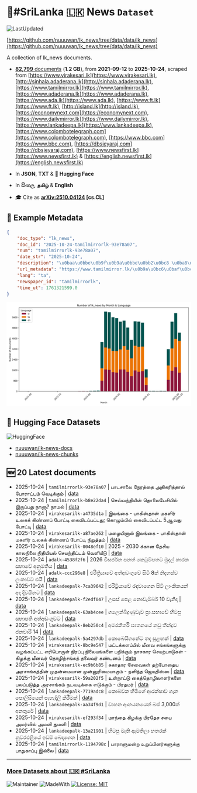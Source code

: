 # 📄#SriLanka 🇱🇰 News `Dataset`

![LastUpdated](https://img.shields.io/badge/last_updated-2025--10--24_23:17:11-green)

[https://github.com/nuuuwan/lk_news/tree/data/data/lk_news](https://github.com/nuuuwan/lk_news/tree/data/data/lk_news)

A collection of lk_news documents.

- [**82,799** documents](https://github.com/nuuuwan/lk_news/tree/data/data/lk_news) (**1.2 GB**), from **2021-09-12** to **2025-10-24**, scraped from [https://www.virakesari.lk](https://www.virakesari.lk), [http://sinhala.adaderana.lk](http://sinhala.adaderana.lk), [https://www.tamilmirror.lk](https://www.tamilmirror.lk), [https://www.adaderana.lk](https://www.adaderana.lk), [https://www.ada.lk](https://www.ada.lk), [https://www.ft.lk](https://www.ft.lk), [http://island.lk](http://island.lk), [https://economynext.com](https://economynext.com), [https://www.dailymirror.lk](https://www.dailymirror.lk), [https://www.lankadeepa.lk](https://www.lankadeepa.lk), [https://www.colombotelegraph.com](https://www.colombotelegraph.com), [https://www.bbc.com](https://www.bbc.com), [https://dbsjeyaraj.com](https://dbsjeyaraj.com), [https://www.newsfirst.lk](https://www.newsfirst.lk) & [https://english.newsfirst.lk](https://english.newsfirst.lk)

- In **JSON**, **TXT** & **🤗 Hugging Face**

- In **සිංහල**, **தமிழ்** & **English**

- 🎓 Cite as **[arXiv:2510.04124](https://arxiv.org/abs/2510.04124) [cs.CL]**

## 📝 Example Metadata

```json
{
    "doc_type": "lk_news",
    "doc_id": "2025-10-24-tamilmirrorlk-93e78a07",
    "num": "tamilmirrorlk-93e78a07",
    "date_str": "2025-10-24",
    "description": "\u0baa\u0bbe\u0b9f\u0b9a\u0bbe\u0bb2\u0bc8 \u0ba8\u0bc7\u0bb0\u0ba4\u0bcd\u0ba4\u0bc8 \u0b85\u0ba4\u0bbf\u0b95\u0bb0\u0bbf\u0ba4\u0bcd\u0ba4\u0bbe\u0bb2\u0bcd \u0baa\u0bcb\u0bb0\u0bbe\u0b9f\u0bcd\u0b9f\u0bae\u0bcd \u0bb5\u0bc6\u0b9f\u0bbf\u0b95\u0bcd\u0b95\u0bc1\u0bae\u0bcd",
    "url_metadata": "https://www.tamilmirror.lk/\u0b9a\u0bc6\u0baf\u0bcd\u0ba4\u0bbf\u0b95\u0bb3\u0bcd/\u0baa\u0bbe\u0b9f\u0b9a\u0bbe\u0bb2\u0bc8-\u0ba8\u0bc7\u0bb0\u0ba4\u0bcd\u0ba4\u0bc8-\u0b85\u0ba4\u0bbf\u0b95\u0bb0\u0bbf\u0ba4\u0bcd\u0ba4\u0bbe\u0bb2\u0bcd-\u0baa\u0bcb\u0bb0\u0bbe\u0b9f\u0bcd\u0b9f\u0bae\u0bcd-\u0bb5\u0bc6\u0b9f\u0bbf\u0b95\u0bcd\u0b95\u0bc1\u0bae\u0bcd/175-366793",
    "lang": "ta",
    "newspaper_id": "tamilmirrorlk",
    "time_ut": 1761321599.0
}
```

![Chart](https://raw.githubusercontent.com/nuuuwan/lk_news/refs/heads/data/data/lk_news/docs_by_month_and_lang.png)

## 🤗 Hugging Face Datasets

![HuggingFace](https://img.shields.io/badge/-HuggingFace-FDEE21?style=for-the-badge&logo=HuggingFace)

- [nuuuwan/lk-news-docs](https://huggingface.co/datasets/nuuuwan/lk-news-docs)
- [nuuuwan/lk-news-chunks](https://huggingface.co/datasets/nuuuwan/lk-news-chunks)

## 🆕 20 Latest documents

- 2025-10-24 | `tamilmirrorlk-93e78a07` | பாடசாலை நேரத்தை அதிகரித்தால் போராட்டம் வெடிக்கும் | [data](https://github.com/nuuuwan/lk_news/tree/data/data/lk_news/2020s/2025/2025-10-24-tamilmirrorlk-93e78a07)
- 2025-10-24 | `tamilmirrorlk-b8e22da4` | செவ்வந்தியின் தொலைபேசியில் இருப்பது நானா? நாமல் | [data](https://github.com/nuuuwan/lk_news/tree/data/data/lk_news/2020s/2025/2025-10-24-tamilmirrorlk-b8e22da4)
- 2025-10-24 | `virakesarilk-a4735d1a` | இலங்கை - பாகிஸ்தான் மகளிர் உலகக் கிண்ணப் போட்டி கைவிடப்பட்டது; கொழும்பில் கைவிடப்பட்ட 5ஆவது போட்டி | [data](https://github.com/nuuuwan/lk_news/tree/data/data/lk_news/2020s/2025/2025-10-24-virakesarilk-a4735d1a)
- 2025-10-24 | `virakesarilk-a87ae262` | மழையினால் இலங்கை - பாகிஸ்தான் மகளிர் உலகக் கிண்ணப் போட்டி நிறுத்தம் | [data](https://github.com/nuuuwan/lk_news/tree/data/data/lk_news/2020s/2025/2025-10-24-virakesarilk-a87ae262)
- 2025-10-24 | `virakesarilk-0048ef10` | 2025 - 2030 க்கான தேசிய காலநிலை நிதியியல் செயற்திட்டம் வெளியீடு | [data](https://github.com/nuuuwan/lk_news/tree/data/data/lk_news/2020s/2025/2025-10-24-virakesarilk-0048ef10)
- 2025-10-24 | `adalk-4538f2f6` | 2026 විසර්ජන පනත් කෙටුම්පතට මුදල් කාරක සභාවේ අනුමතිය | [data](https://github.com/nuuuwan/lk_news/tree/data/data/lk_news/2020s/2025/2025-10-24-adalk-4538f2f6)
- 2025-10-24 | `adalk-ccc296e8` | එරිත්‍රියාවේ අත්අඩංගුවේ සිටි 8ක් නිදහස්ව ලංකාවට එයි | [data](https://github.com/nuuuwan/lk_news/tree/data/data/lk_news/2020s/2025/2025-10-24-adalk-ccc296e8)
- 2025-10-24 | `lankadeepalk-7ca39642` | එරිට්‍රියාවේ රඳවාගෙන සිටි ලාංකිකයන් අද දිවයිනට | [data](https://github.com/nuuuwan/lk_news/tree/data/data/lk_news/2020s/2025/2025-10-24-lankadeepalk-7ca39642)
- 2025-10-24 | `lankadeepalk-f2edf047` | උසස් පෙළ නොවැම්බර් 10 වැනිදා | [data](https://github.com/nuuuwan/lk_news/tree/data/data/lk_news/2020s/2025/2025-10-24-lankadeepalk-f2edf047)
- 2025-10-24 | `lankadeepalk-63ab4cee` | ගලෙන්බිදුණුවැව ප්‍රා.සභාවේ හිටපු සභාපති අත්අඩංගුවට | [data](https://github.com/nuuuwan/lk_news/tree/data/data/lk_news/2020s/2025/2025-10-24-lankadeepalk-63ab4cee)
- 2025-10-24 | `lankadeepalk-8eb250c4` | අමරකීර්ති ඝාතනයේ නඩු තීන්දුව ජනවාරි 14 | [data](https://github.com/nuuuwan/lk_news/tree/data/data/lk_news/2020s/2025/2025-10-24-lankadeepalk-8eb250c4)
- 2025-10-24 | `lankadeepalk-5a4297db` | කොබෙයිගනේට තද සුළඟක් | [data](https://github.com/nuuuwan/lk_news/tree/data/data/lk_news/2020s/2025/2025-10-24-lankadeepalk-5a4297db)
- 2025-10-24 | `virakesarilk-8bc9e547` | மட்டக்களப்பில் மீனவ சங்கங்களுக்கு வழங்கப்பட்ட எரிபொருள் நிரப்பு நிலையங்களை பறிக்கும் நாசகார செயற்பாடுகள் - கிழக்கு மீனவர் தொழிற்சங்கத் தலைவர் கண்டனம் | [data](https://github.com/nuuuwan/lk_news/tree/data/data/lk_news/2020s/2025/2025-10-24-virakesarilk-8bc9e547)
- 2025-10-24 | `virakesarilk-ec9b6b85` | சுகாதார சேவைகள் தற்போதைய அரசாங்கத்தின் முதன்மையான முன்னுரிமையாகும் - நளிந்த ஜெயதிஸ்ஸ | [data](https://github.com/nuuuwan/lk_news/tree/data/data/lk_news/2020s/2025/2025-10-24-virakesarilk-ec9b6b85)
- 2025-10-24 | `virakesarilk-59a202f5` | உள்நாட்டு கைத்தொழிலாளர்களை பலப்படுத்த அரசாங்கம் நடவடிக்கை எடுக்கும் - பிரதமர் | [data](https://github.com/nuuuwan/lk_news/tree/data/data/lk_news/2020s/2025/2025-10-24-virakesarilk-59a202f5)
- 2025-10-24 | `lankadeepalk-7719adc8` | කොබවක හිමිගේ ආරක්ෂාව ගැන පොලිසියෙන් පැහැදිලි කිරීමක් | [data](https://github.com/nuuuwan/lk_news/tree/data/data/lk_news/2020s/2025/2025-10-24-lankadeepalk-7719adc8)
- 2025-10-24 | `lankadeepalk-aa34f9d1` | වාහන ආනයනයෙන් බස් 3,000ක් අනතුරේ | [data](https://github.com/nuuuwan/lk_news/tree/data/data/lk_news/2020s/2025/2025-10-24-lankadeepalk-aa34f9d1)
- 2025-10-24 | `virakesarilk-ef293f34` | மாந்தை கிழக்கு பிரதேச சபை அமர்வில் அமளி துமளி | [data](https://github.com/nuuuwan/lk_news/tree/data/data/lk_news/2020s/2025/2025-10-24-virakesarilk-ef293f34)
- 2025-10-24 | `lankadeepalk-13a21901` | හිටපු මැති ඇමතිලා හතරක් නුවරඑළියේ ඉඩම් බෙදාගෙන | [data](https://github.com/nuuuwan/lk_news/tree/data/data/lk_news/2020s/2025/2025-10-24-lankadeepalk-13a21901)
- 2025-10-24 | `tamilmirrorlk-1194798c` | பாராளுமன்ற உறுப்பினர்களுக்கு பாதுகாப்பு இல்லை | [data](https://github.com/nuuuwan/lk_news/tree/data/data/lk_news/2020s/2025/2025-10-24-tamilmirrorlk-1194798c)

---

### [More Datasets about 🇱🇰 #SriLanka](https://github.com/nuuuwan/lk_datasets)

![Maintainer](https://img.shields.io/badge/maintainer-nuuuwan-red)
![MadeWith](https://img.shields.io/badge/made_with-python-blue)
[![License: MIT](https://img.shields.io/badge/License-MIT-yellow.svg)](https://opensource.org/licenses/MIT)
